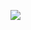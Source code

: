 <p>
  <img src="https://github.com/Krupaparmar30/quick_starter_all_tasks/assets/149374671/af6c0feb-a4d3-400a-87a5-b9aa53cd2f59">
<!--  <img src="  ![Screenshot_20240322_225632](https://github.com/Krupaparmar30/quick_starter_all_tasks/assets/149374671/cdfad06d-2136-4a5b-8d5b-9709975f436f)width=22% heigth=35%">
  <img src="![Screenshot_20240322_225752](https://github.com/Krupaparmar30/quick_starter_all_tasks/assets/149374671/0670a6d8-c084-4e83-b7d8-ebbf286c9132)width=22% height=35%">
  <img src="![Screenshot_20240322_225949](https://github.com/Krupaparmar30/quick_starter_all_tasks/assets/149374671/20adc962-1a02-4d72-ae51-c26831dbf918)width=22% height=35%">
   -->
</p>
